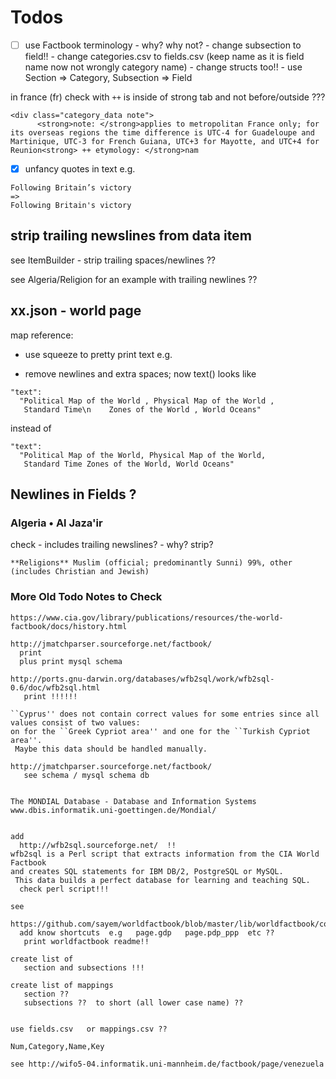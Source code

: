 # Todos


- [ ]  use Factbook terminology  - why? why not?
       - change subsection to field!!
       - change categories.csv to fields.csv (keep name as it is field name now not wrongly category name)
       - change structs too!! - use Section => Category, Subsection => Field




in france (fr) check with `++` is inside of strong tab and not before/outside ???

```
<div class="category_data note">
      <strong>note: </strong>applies to metropolitan France only; for its overseas regions the time difference is UTC-4 for Guadeloupe and Martinique, UTC-3 for French Guiana, UTC+3 for Mayotte, and UTC+4 for Reunion<strong> ++ etymology: </strong>nam
```


- [x] unfancy quotes in text e.g.

```
Following Britain’s victory
=>
Following Britain's victory
```


## strip trailing newslines from data item

see ItemBuilder - strip trailing spaces/newlines ??

see Algeria/Religion for an example with trailing newlines ??


## xx.json  - world page

map reference:

- use squeeze to pretty print text e.g.

- remove newlines and extra spaces; now text() looks like

```
"text":
  "Political Map of the World , Physical Map of the World , 
   Standard Time\n    Zones of the World , World Oceans"
```

instead of

```
"text":
  "Political Map of the World, Physical Map of the World, 
   Standard Time Zones of the World, World Oceans"
```

## Newlines in Fields ?

### Algeria • Al Jaza'ir

check - includes trailing newslines? - why? strip?

```
**Religions** Muslim (official; predominantly Sunni) 99%, other (includes Christian and Jewish)

```


### More Old Todo Notes to Check

```
https://www.cia.gov/library/publications/resources/the-world-factbook/docs/history.html

http://jmatchparser.sourceforge.net/factbook/
  print
  plus print mysql schema

http://ports.gnu-darwin.org/databases/wfb2sql/work/wfb2sql-0.6/doc/wfb2sql.html
   print !!!!!!

``Cyprus'' does not contain correct values for some entries since all values consist of two values:
on for the ``Greek Cypriot area'' and one for the ``Turkish Cypriot area''.
 Maybe this data should be handled manually.

http://jmatchparser.sourceforge.net/factbook/
   see schema / mysql schema db


The MONDIAL Database - Database and Information Systems
www.dbis.informatik.uni-goettingen.de/Mondial/


add
  http://wfb2sql.sourceforge.net/  !!
wfb2sql is a Perl script that extracts information from the CIA World Factbook
and creates SQL statements for IBM DB/2, PostgreSQL or MySQL.
 This data builds a perfect database for learning and teaching SQL.
  check perl script!!!

see
  https://github.com/sayem/worldfactbook/blob/master/lib/worldfactbook/country.rb
  add know shortcuts  e.g   page.gdp   page.pdp_ppp  etc ??
   print worldfactbook readme!!

create list of
   section and subsections !!!

create list of mappings
   section ??
   subsections ??  to short (all lower case name) ??


use fields.csv   or mappings.csv ??

Num,Category,Name,Key

see http://wifo5-04.informatik.uni-mannheim.de/factbook/page/venezuela
```

